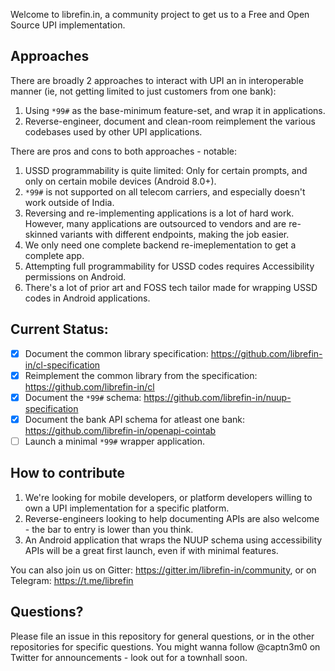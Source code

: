 Welcome to librefin.in, a community project to get us to a Free and Open Source UPI implementation.

## Approaches

There are broadly 2 approaches to interact with UPI an in interoperable manner (ie, not getting limited to just customers from one bank):

1. Using `*99#` as the base-minimum feature-set, and wrap it in applications.
2. Reverse-engineer, document and clean-room reimplement the various codebases used by other UPI applications.

There are pros and cons to both approaches - notable:

1. USSD programmability is quite limited: Only for certain prompts, and only on certain mobile devices (Android 8.0+).
2. `*99#` is not supported on all telecom carriers, and especially doesn't work outside of India.
3. Reversing and re-implementing applications is a lot of hard work. However, many applications are outsourced to vendors and are re-skinned variants with different endpoints, making the job easier.
4. We only need one complete backend re-imeplementation to get a complete app.
5. Attempting full programmability for USSD codes requires Accessibility permissions on Android.
6. There's a lot of prior art and FOSS tech tailor made for wrapping USSD codes in Android applications.

## Current Status:

- [x] Document the common library specification: https://github.com/librefin-in/cl-specification
- [x] Reimplement the common library from the specification: https://github.com/librefin-in/cl
- [x] Document the `*99#` schema: https://github.com/librefin-in/nuup-specification
- [x] Document the bank API schema for atleast one bank: https://github.com/librefin-in/openapi-cointab
- [ ] Launch a minimal `*99#` wrapper application.

## How to contribute

1. We're looking for mobile developers, or platform developers willing to own a UPI implementation for a specific platform.
2. Reverse-engineers looking to help documenting APIs are also welcome - the bar to entry is lower than you think.
3. An Android application that wraps the NUUP schema using accessibility APIs will be a great first launch, even if with minimal features.

You can also join us on Gitter: https://gitter.im/librefin-in/community, or on Telegram: https://t.me/librefin

## Questions?

Please file an issue in this repository for general questions, or in the other repositories for specific questions. You might wanna follow @captn3m0 on Twitter for announcements - look out for a townhall soon.
